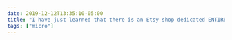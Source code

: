 ```yaml
---
date: 2019-12-12T13:35:10-05:00
title: "I have just learned that there is an Etsy shop dedicated ENTIRELY to producing and selling magnets in the shape of trains and subway cars, and it’s restoring some faith in the internet."
tags: ["micro"]
---
```

